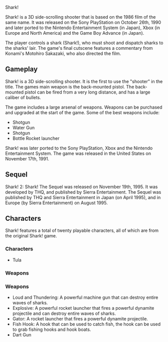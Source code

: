Shark!

Shark! is a 3D side-scrolling shooter that is based on the 1986 film of the same name. It was released on the Sony PlayStation on October 26th, 1990 and later ported to the Nintendo Entertainment System (in Japan), Xbox (in Europe and North America) and the Game Boy Advance (in Japan).

The player controls a shark (Shark!), who must shoot and dispatch sharks to the sharks' lair. The game's final cutscene features a commentary from Konami's Motohiro Sakazaki, who also directed the film.

## Gameplay

Shark! is a 3D side-scrolling shooter. It is the first to use the "shooter" in the title. The games main weapon is the back-mounted pistol. The back-mounted pistol can be fired from a very long distance, and has a large caliber of bullets.

The game includes a large arsenal of weapons. Weapons can be purchased and upgraded at the start of the game. Some of the best weapons include:

*   Shotgun
*   Water Gun
*   Shotgun
*   Bottle Rocket launcher

Shark! was later ported to the Sony PlayStation, Xbox and the Nintendo Entertainment System. The game was released in the United States on November 17th, 1991.

## Sequel

Shark! 2: Shark! The Sequel was released on November 19th, 1995. It was developed by THQ, and published by Sierra Entertainment. The Sequel was published by THQ and Sierra Entertainment in Japan (on April 1995), and in Europe (by Sierra Entertainment) on August 1995.

## Characters

Shark! features a total of twenty playable characters, all of which are from the original Shark! game.

### Characters

*   Tula

  

### Weapons

  

### Weapons

*   Loud and Thundering: A powerful machine gun that can destroy entire waves of sharks.
*   Explosive: A powerful rocket launcher that fires a powerful dynamite projectile and can destroy entire waves of sharks.
*   Gator: A rocket launcher that fires a powerful dynamite projectile.
*   Fish Hook: A hook that can be used to catch fish, the hook can be used to grab fishing hooks and hook boats.
*   Dart Gun